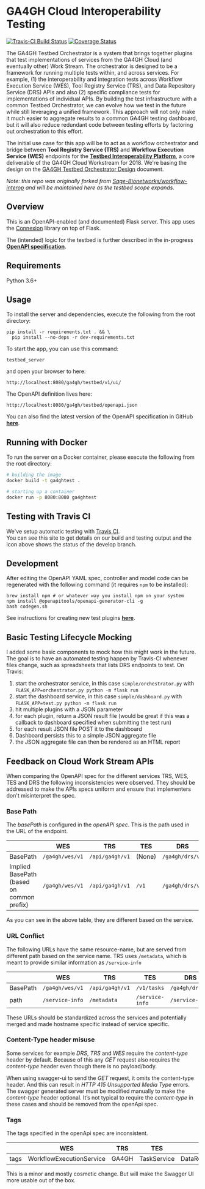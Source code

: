 # GA4GH Cloud Interoperability Testing

[![Travis-CI Build Status](https://travis-ci.org/ga4gh/cloud-interop-testing.svg?branch=develop)](https://travis-ci.org/ga4gh/cloud-interop-testing)
[![Coverage Status](https://coveralls.io/repos/github/ga4gh/cloud-interop-testing/badge.svg?branch=develop)](https://coveralls.io/github/ga4gh/cloud-interop-testing)

The GA4GH Testbed Orchestrator is a system that brings together plugins that test implementations of services from the GA4GH Cloud (and eventually other) Work Stream. The orchestrator is designed to be a framework for running multiple tests within, and across services. For example, (1) the interoperability and integration tests across Workflow Execution Service (WES), Tool Registry Service (TRS), and Data Repository Service (DRS) APIs and also (2) specific compliance tests for implementations of individual APIs. By building the test infrastructure with a common Testbed Orchestrator, we can evolve how we test in the future while still leveraging a unified framework. This approach will not only make it much easier to aggregate results to a common GA4GH testing dashboard, but it will also reduce redundant code between testing efforts by factoring out orchestration to this effort.

The initial use case for this app will be to act as a workflow orchestrator and bridge between **Tool Registry Service (TRS)** and **Workflow Execution Service (WES)** endpoints for the [**Testbed Interoperability Platform**](https://docs.google.com/document/d/12Mq4v7o5VKF-DkFTQwsUQ-aWZ5aBeIcl_5YrhbaSv7M/edit?usp=sharing), a core deliverable of the GA4GH Cloud Workstream for 2018.  We're basing the design on the [GA4GH Testbed Orchestrator Design](https://docs.google.com/document/d/1Cl3EZ5B1V-nxEeUCOJKyTHHJRDhknJyopdtjNcq_7jI/edit#) document.

*Note: this repo was originally forked from [Sage-Bionetworks/workflow-interop](https://github.com/Sage-Bionetworks/workflow-interop) and will be maintained here as the testbed scope expands.*

## Overview

This is an OpenAPI-enabled (and documented) Flask server. This app uses the [Connexion](https://github.com/zalando/connexion) library on top of Flask.

The (intended) logic for the testbed is further described in the in-progress [**OpenAPI specification**](https://github.com/ga4gh/cloud-interop-testing/blob/develop/ga4ghtest/openapi/openapi.yaml).


## Requirements

Python 3.6+

## Usage

To install the server and dependencies, execute the following from the root directory:

```shell
pip install -r requirements.txt . && \
  pip install --no-deps -r dev-requirements.txt
```

To start the app, you can use this command:

```shell
testbed_server
```

and open your browser to here:

```
http://localhost:8080/ga4gh/testbed/v1/ui/
```

The OpenAPI definition lives here:

```
http://localhost:8080/ga4gh/testbed/openapi.json
```

You can also find the latest version of the OpenAPI specification in GitHub [**here**](https://github.com/ga4gh/cloud-interop-testing/blob/develop/ga4ghtest/openapi/openapi.yaml).


## Running with Docker

To run the server on a Docker container, please execute the following from the root directory:

```bash
# building the image
docker build -t ga4ghtest .

# starting up a container
docker run -p 8080:8080 ga4ghtest
```

## Testing with Travis CI

We've setup automatic testing with [Travis CI](https://travis-ci.org/ga4gh/cloud-interop-testing).  
You can see this site to get details on our build and testing output and the icon above shows the
status of the develop branch.

## Development

After editing the OpenAPI YAML spec, controller and model code can be regenerated with the following command (it requires `npm` to be installed):

```shell
brew install npm # or whatever way you install npm on your system
npm install @openapitools/openapi-generator-cli -g
bash codegen.sh
```
See instructions for creating new test plugins [**here**](docs/plugin.md).

## Basic Testing Lifecycle Mocking

I added some basic components to mock how this might work in the future.  The
goal is to have an automated testing happen by Travis-CI whenever files
change, such as spreadsheets that lists DRS endpoints to test.  On Travis:

1. start the orchestrator service, in this case `simple/orchestrator.py` with `FLASK_APP=orchestrator.py python -m flask run`
1. start the dashboard service, in this case `simple/dashboard.py` with `FLASK_APP=test.py python -m flask run`
1. hit multiple plugins with a JSON parameter
1. for each plugin, return a JSON result file (would be great if this was a callback to dashboard specified when submitting the test run)
1. for each result JSON file POST it to the dashboard
1. Dashboard persists this to a simple JSON aggregate file
1. the JSON aggregate file can then be rendered as an HTML report

## Feedback on Cloud Work Stream APIs

When comparing the OpenAPI spec for the different services TRS, WES, TES and DRS the following inconsistencies were observed. They should be addressed to make the APIs specs uniform and ensure that implementers don't misinterpret the spec.

### Base Path

The _basePath_ is configured in the _openAPi spec_. This is the path used in the URL of the endpoint.

|| WES |TRS | TES | DRS |
| --- | ------------- | ------------- | ------ | --- |
|BasePath| `/ga4gh/wes/v1` | `/api/ga4gh/v1` | (None) | `/ga4gh/drs/v1` |
|Implied BasePath<br>(based on common prefix)| `/ga4gh/wes/v1` | `/api/ga4gh/v1` |   `/v1` | `/ga4gh/drs/v1` |

As you can see in the above table, they are different based on the service.

### URL Conflict

The following URLs have the same resource-name, but are served from different path based on the service name. TRS uses `/metadata`, which is meant to provide similar information as `/service-info`


|| WES | TRS | TES | DRS |
| -- | -- | -- | -- | -- |
|BasePath| `/ga4gh/wes/v1` | `/api/ga4gh/v1` | `/v1/tasks` | `/ga4gh/drs/v1` |
| path | `/service-info` | `/metadata` | `/service-info` | `/service-info` |


These URLs should be standardized across the services and potentially merged and made hostname specific instead of service specific.

### Content-Type header misuse

Some services for example _DRS_, _TRS_ and _WES_ require the _content-type_ header by default. Because of this any _GET_ request also requires the _content-type_ header even though there is no payload/body.

When using swagger-ui to send the _GET_ request, it omits the content-type header. And this can result in _HTTP 415 Unsupported Media Type_ errors. The swagger generated server must be modified manually to make the _content-type_ header optional. It’s not typical to require the _content-type_ in these cases and should be removed from the openApi spec.

### Tags

The tags specified in the openApi spec are inconsistent.

|| WES | TRS | TES | DRS |
| -- | -- | -- | -- | -- |
|tags|WorkflowExecutionService|GA4GH|TaskService|DataRepositoryService|

This is a minor and mostly cosmetic change. But will make the Swagger UI more usable out of the box.
